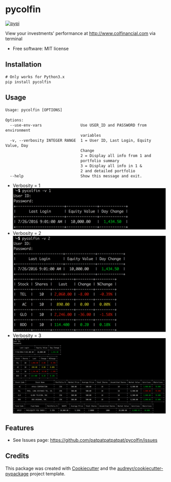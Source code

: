 # pycolfin

[![pypi](https://img.shields.io/pypi/v/pycolfin.svg)](https://pypi.python.org/pypi/pycolfin)

View your investments' performance at http://www.colfinancial.com via terminal


* Free software: MIT license

## Installation
```
# Only works for Python3.x
pip install pycolfin
```

## Usage
```
Usage: pycolfin [OPTIONS]

Options:
  --use-env-vars                 Use USER_ID and PASSWORD from environment
                                 variables
  -v, --verbosity INTEGER RANGE  1 = User ID, Last Login, Equity Value, Day
                                 Change
                                 2 = Display all info from 1 and
                                 portfolio summary
                                 3 = Display all info in 1 &
                                 2 and detailed portfolio
  --help                         Show this message and exit.
```

* Verbosity = 1
![v1](images/v1.png)
* Verbosity = 2
![v1](images/v2.png)
* Verbosity = 3
![v1](images/v3.png)

## Features

* See Issues page: https://github.com/patpatpatpatpat/pycolfin/issues

## Credits

This package was created with [Cookiecutter](https://github.com/audreyr/cookiecutter) and the [audreyr/cookiecutter-pypackage](https://github.com/audreyr/cookiecutter-pypackage) project template.

